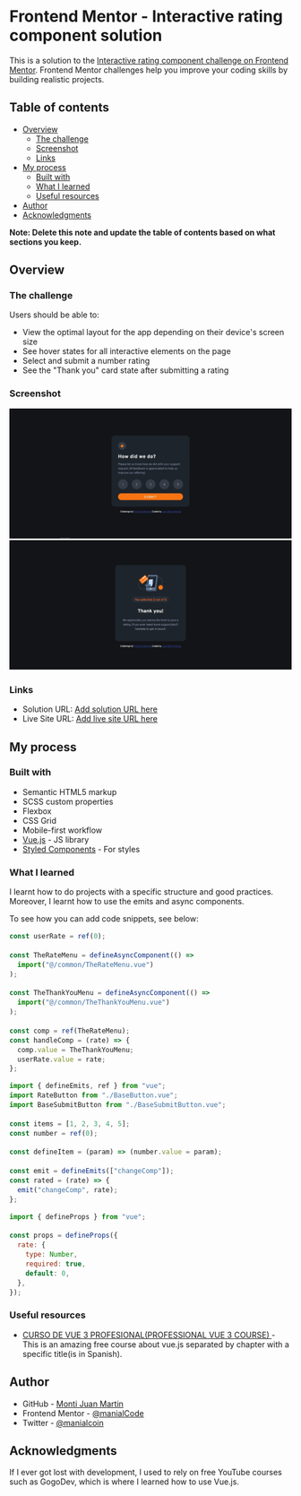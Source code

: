 # Frontend Mentor - Interactive rating component solution

This is a solution to the [Interactive rating component challenge on Frontend Mentor](https://www.frontendmentor.io/challenges/interactive-rating-component-koxpeBUmI). Frontend Mentor challenges help you improve your coding skills by building realistic projects.

## Table of contents

- [Overview](#overview)
  - [The challenge](#the-challenge)
  - [Screenshot](#screenshot)
  - [Links](#links)
- [My process](#my-process)
  - [Built with](#built-with)
  - [What I learned](#what-i-learned)
  - [Useful resources](#useful-resources)
- [Author](#author)
- [Acknowledgments](#acknowledgments)

**Note: Delete this note and update the table of contents based on what sections you keep.**

## Overview

### The challenge

Users should be able to:

- View the optimal layout for the app depending on their device's screen size
- See hover states for all interactive elements on the page
- Select and submit a number rating
- See the "Thank you" card state after submitting a rating

### Screenshot

![Design preview for the Interactive rating component coding challenge](./design/my-result-rate.jpg)
![Design preview for the Interactive rating component coding challenge](./design/my-result-thank.jpg)

### Links

- Solution URL: [Add solution URL here](https://your-solution-url.com)
- Live Site URL: [Add live site URL here](https://your-live-site-url.com)

## My process

### Built with

- Semantic HTML5 markup
- SCSS custom properties
- Flexbox
- CSS Grid
- Mobile-first workflow
- [Vue.js](https://vuejs.org/) - JS library
- [Styled Components](https://styled-components.com/) - For styles

### What I learned

I learnt how to do projects with a specific structure and good practices. Moreover, I learnt how to use the emits and async components.

To see how you can add code snippets, see below:

```js
const userRate = ref(0);

const TheRateMenu = defineAsyncComponent(() =>
  import("@/common/TheRateMenu.vue")
);

const TheThankYouMenu = defineAsyncComponent(() =>
  import("@/common/TheThankYouMenu.vue")
);

const comp = ref(TheRateMenu);
const handleComp = (rate) => {
  comp.value = TheThankYouMenu;
  userRate.value = rate;
};
```

```js
import { defineEmits, ref } from "vue";
import RateButton from "./BaseButton.vue";
import BaseSubmitButton from "./BaseSubmitButton.vue";

const items = [1, 2, 3, 4, 5];
const number = ref(0);

const defineItem = (param) => (number.value = param);

const emit = defineEmits(["changeComp"]);
const rated = (rate) => {
  emit("changeComp", rate);
};
```

```js
import { defineProps } from "vue";

const props = defineProps({
  rate: {
    type: Number,
    required: true,
    default: 0,
  },
});
```

### Useful resources

- [CURSO DE VUE 3 PROFESIONAL(PROFESSIONAL VUE 3 COURSE) ](https://www.youtube.com/playlist?list=PLDllzmccetSNgykILXnHMeuO-y-gRcF-i) - This is an amazing free course about vue.js separated by chapter with a specific title(is in Spanish).

## Author

- GitHub - [Monti Juan Martin](https://github.com/manialCode)
- Frontend Mentor - [@manialCode](https://www.frontendmentor.io/profile/manialCode)
- Twitter - [@manialcoin](https://www.twitter.com/manialcoin)


## Acknowledgments

If I ever got lost with development, I used to rely on free YouTube courses such as GogoDev, which is where I learned how to use Vue.js.
